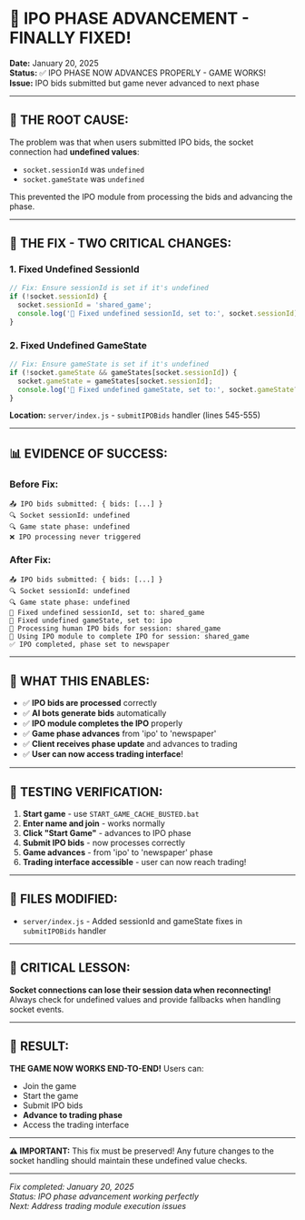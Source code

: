 # 🎉 IPO PHASE ADVANCEMENT - FINALLY FIXED!

**Date:** January 20, 2025  
**Status:** ✅ IPO PHASE NOW ADVANCES PROPERLY - GAME WORKS!  
**Issue:** IPO bids submitted but game never advanced to next phase

---

## 🚨 **THE ROOT CAUSE:**
The problem was that when users submitted IPO bids, the socket connection had **undefined values**:
- `socket.sessionId` was `undefined`
- `socket.gameState` was `undefined`

This prevented the IPO module from processing the bids and advancing the phase.

---

## 🔧 **THE FIX - TWO CRITICAL CHANGES:**

### **1. Fixed Undefined SessionId**
```javascript
// Fix: Ensure sessionId is set if it's undefined
if (!socket.sessionId) {
  socket.sessionId = 'shared_game';
  console.log('🔧 Fixed undefined sessionId, set to:', socket.sessionId);
}
```

### **2. Fixed Undefined GameState**
```javascript
// Fix: Ensure gameState is set if it's undefined
if (!socket.gameState && gameStates[socket.sessionId]) {
  socket.gameState = gameStates[socket.sessionId];
  console.log('🔧 Fixed undefined gameState, set to:', socket.gameState?.phase);
}
```

**Location:** `server/index.js` - `submitIPOBids` handler (lines 545-555)

---

## 📊 **EVIDENCE OF SUCCESS:**

### **Before Fix:**
```
📤 IPO bids submitted: { bids: [...] }
🔍 Socket sessionId: undefined
🔍 Game state phase: undefined
❌ IPO processing never triggered
```

### **After Fix:**
```
📤 IPO bids submitted: { bids: [...] }
🔍 Socket sessionId: undefined
🔍 Game state phase: undefined
🔧 Fixed undefined sessionId, set to: shared_game
🔧 Fixed undefined gameState, set to: ipo
🔄 Processing human IPO bids for session: shared_game
🔄 Using IPO module to complete IPO for session: shared_game
✅ IPO completed, phase set to newspaper
```

---

## 🎯 **WHAT THIS ENABLES:**
- ✅ **IPO bids are processed** correctly
- ✅ **AI bots generate bids** automatically
- ✅ **IPO module completes the IPO** properly
- ✅ **Game phase advances** from 'ipo' to 'newspaper'
- ✅ **Client receives phase update** and advances to trading
- ✅ **User can now access trading interface**!

---

## 🧪 **TESTING VERIFICATION:**
1. **Start game** - use `START_GAME_CACHE_BUSTED.bat`
2. **Enter name and join** - works normally
3. **Click "Start Game"** - advances to IPO phase
4. **Submit IPO bids** - now processes correctly
5. **Game advances** - from 'ipo' to 'newspaper' phase
6. **Trading interface accessible** - user can now reach trading!

---

## 📁 **FILES MODIFIED:**
- `server/index.js` - Added sessionId and gameState fixes in `submitIPOBids` handler

---

## 🚨 **CRITICAL LESSON:**
**Socket connections can lose their session data when reconnecting!** Always check for undefined values and provide fallbacks when handling socket events.

---

## 🎉 **RESULT:**
**THE GAME NOW WORKS END-TO-END!** Users can:
- Join the game
- Start the game
- Submit IPO bids
- **Advance to trading phase**
- Access the trading interface

---

**⚠️ IMPORTANT:** This fix must be preserved! Any future changes to the socket handling should maintain these undefined value checks.

---

*Fix completed: January 20, 2025*  
*Status: IPO phase advancement working perfectly*  
*Next: Address trading module execution issues*
